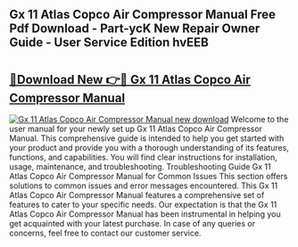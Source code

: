 ## Gx 11 Atlas Copco Air Compressor Manual Free Pdf Download - Part-ycK New Repair Owner Guide - User Service Edition hvEEB

# <h2><a href="http://bc484.oget.top/?id=Gx+11+Atlas+Copco+Air+Compressor+Manual">🔗Download New 👉🔴 Gx 11 Atlas Copco Air Compressor Manual</a></h2>

[![Gx 11 Atlas Copco Air Compressor Manual new download](https://i.imgur.com/5g1atiW.png)](http://bc484.oget.top/?id=Gx+11+Atlas+Copco+Air+Compressor+Manual)
Welcome to the user manual for your newly set up Gx 11 Atlas Copco Air Compressor Manual. This comprehensive guide is intended to help you get started with your product and provide you with a thorough understanding of its features, functions, and capabilities. You will find clear instructions for installation, usage, maintenance, and troubleshooting. Troubleshooting Guide Gx 11 Atlas Copco Air Compressor Manual for Common Issues This section offers solutions to common issues and error messages encountered. This Gx 11 Atlas Copco Air Compressor Manual features a comprehensive set of features to cater to your specific needs. Our expectation is that the Gx 11 Atlas Copco Air Compressor Manual has been instrumental in helping you get acquainted with your latest purchase. In case of any queries or concerns, feel free to contact our customer service.

